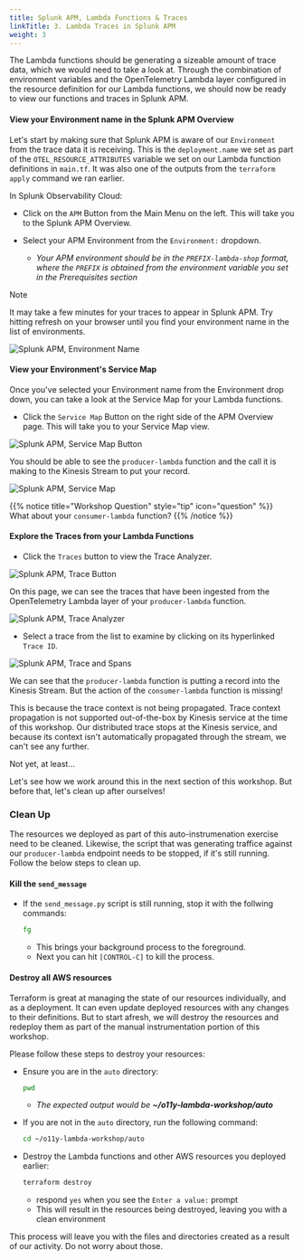 ```yaml
---
title: Splunk APM, Lambda Functions & Traces
linkTitle: 3. Lambda Traces in Splunk APM
weight: 3
---
```


The Lambda functions should be generating a sizeable amount of trace data, which we would need to take a look at. Through the combination of environment variables and the OpenTelemetry Lambda layer configured in the resource definition for our Lambda functions, we should now be ready to view our functions and traces in Splunk APM.

#### View your Environment name in the Splunk APM Overview
Let's start by making sure that Splunk APM is aware of our `Environment` from the trace data it is receiving. This is the `deployment.name` we set as part of the `OTEL_RESOURCE_ATTRIBUTES` variable we set on our Lambda function definitions in `main.tf`. It was also one of the outputs from the `terraform apply` command we ran earlier.

In Splunk Observability Cloud:

- Click on the `APM` Button from the Main Menu on the left. This will take you to the Splunk APM Overview.

- Select your APM Environment from the `Environment:` dropdown.
  - _Your APM environment should be in the `PREFIX-lambda-shop` format, where the `PREFIX` is obtained from the environment variable you set in the Prerequisites section_

> [!NOTE]
> It may take a few minutes for your traces to appear in Splunk APM. Try hitting refresh on your browser until you find your environment name in the list of environments.

![Splunk APM, Environment Name](../images/02-Auto-APM-EnvironmentName.png)

#### View your Environment's Service Map

Once you've selected your Environment name from the Environment drop down, you can take a look at the Service Map for your Lambda functions.

- Click the `Service Map` Button on the right side of the APM Overview page. This will take you to your Service Map view.

![Splunk APM, Service Map Button](../images/03-Auto-ServiceMapButton.png)

You should be able to see the `producer-lambda` function and the call it is making to the Kinesis Stream to put your record.

![Splunk APM, Service Map](../images/04-Auto-ServiceMap.png)

{{% notice title="Workshop Question" style="tip" icon="question" %}}
What about your `consumer-lambda` function?
{{% /notice %}}

#### Explore the Traces from your Lambda Functions

- Click the `Traces` button to view the Trace Analyzer.

![Splunk APM, Trace Button](../images/05-Auto-TraceButton.png)

On this page, we can see the traces that have been ingested from the OpenTelemetry Lambda layer of your `producer-lambda` function.

![Splunk APM, Trace Analyzer](../images/06-Auto-TraceAnalyzer.png)

- Select a trace from the list to examine by clicking on its hyperlinked `Trace ID`.

![Splunk APM, Trace and Spans](../images/07-Auto-TraceNSpans.png)

We can see that the `producer-lambda` function is putting a record into the Kinesis Stream. But the action of the `consumer-lambda` function is missing!

This is because the trace context is not being propagated. Trace context propagation is not supported out-of-the-box by Kinesis service at the time of this workshop. Our distributed trace stops at the Kinesis service, and because its context isn't automatically propagated through the stream, we can't see any further.

Not yet, at least...

Let's see how we work around this in the next section of this workshop. But before that, let's clean up after ourselves!

### Clean Up

The resources we deployed as part of this auto-instrumenation exercise need to be cleaned. Likewise, the script that was generating traffice against our `producer-lambda` endpoint needs to be stopped, if it's still running. Follow the below steps to clean up.

#### Kill the `send_message`

- If the `send_message.py` script is still running, stop it with the follwing commands:

  ```bash
  fg
  ```

  - This brings your background process to the foreground.
  - Next you can hit `[CONTROL-C]` to kill the process.

#### Destroy all AWS resources

Terraform is great at managing the state of our resources individually, and as a deployment. It can even update deployed resources with any changes to their definitions. But to start afresh, we will destroy the resources and redeploy them as part of the manual instrumentation portion of this workshop.

Please follow these steps to destroy your resources:

- Ensure you are in the `auto` directory:

  ```bash
  pwd
  ```

  - _The expected output would be **~/o11y-lambda-workshop/auto**_

- If you are not in the `auto` directory, run the following command:

  ```bash
  cd ~/o11y-lambda-workshop/auto
  ```

- Destroy the Lambda functions and other AWS resources you deployed earlier:

  ```bash
  terraform destroy
  ```

  - respond `yes` when you see the `Enter a value:` prompt
  - This will result in the resources being destroyed, leaving you with a clean environment

This process will leave you with the files and directories created as a result of our activity. Do not worry about those.
